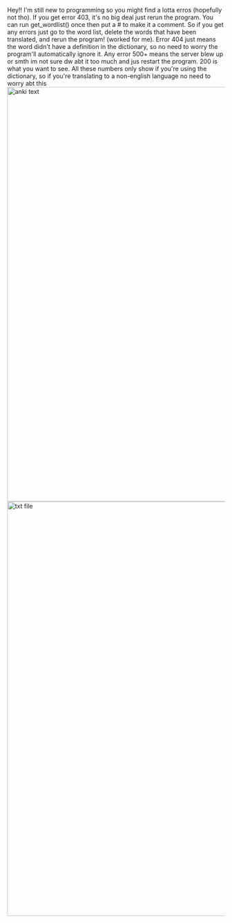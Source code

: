 Hey!! I'm still new to programming so you might find a lotta erros (hopefully not tho). If you get error 403, it's no big deal just rerun the program.
You can run get_wordlist() once then put a # to make it a comment. So if you get any errors just go to the word list, delete the words that have been translated,
and rerun the program! (worked for me).
Error 404 just means the word didn't have a definition in the dictionary, so no need to worry the program'll automatically ignore it.
Any error 500+ means the server blew up or smth im not sure dw abt it too much and jus restart the program.
200 is what you want to see.
All these numbers only show if you're using the dictionary, so if you're translating to a non-english language no need to worry abt this
<img width="960" alt="anki text" src="https://github.com/Yaakuu/files/assets/135718617/e08704a4-e185-441e-b135-715c2cb11596">
<img width="960" alt="txt file" src="https://github.com/Yaakuu/files/assets/135718617/b3f0b54e-0709-4d88-85f8-2f4363f6de3b">
